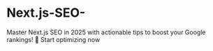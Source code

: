 # Next.js-SEO-
Master Next.js SEO in 2025 with actionable tips to boost your Google rankings! 🚀 Start optimizing now
